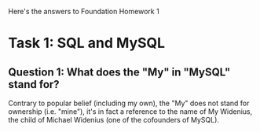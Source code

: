 Here's the answers to Foundation Homework 1

# Task 1: SQL and MySQL

## Question 1: What does the "My" in "MySQL" stand for?
Contrary to popular belief (including my own), the "My" does not stand for ownership (i.e. "mine"), it's in fact a reference to the name of My Widenius, the child of Michael Widenius (one of the cofounders of MySQL).